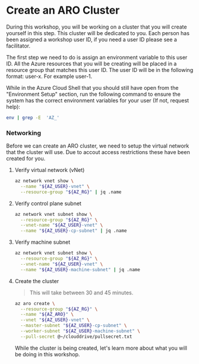 # Create an ARO Cluster

During this workshop, you will be working on a cluster that you will create yourself in this step. This cluster will be dedicated to you. Each person has been assigned a workshop user ID, if you need a user ID please see a facilitator.

The first step we need to do is assign an environment variable to this user ID. All the Azure resources that you will be creating will be placed in a resource group that matches this user ID.  The user ID will be in the following format: user-x. For example user-1.

While in the Azure Cloud Shell that you should still have open from the "Environment Setup" section, run the following command to ensure the system has the correct environment variables for your user (If not, request help):

```bash
env | grep -E  'AZ_'
```
<!--
# Get a Red Hat pull secret

The next step is to get a Red Hat pull secret for your ARO cluster.  This pull secret will give you permissions to deploy ARO and access to Red Hat's Operator Hub among things.

1. Login to [https://console.redhat.com/openshift/downloads#tool-pull-secret](https://console.redhat.com/openshift/downloads#tool-pull-secret) using the credentials provided to you.

2. hit the `Copy` button.

3. Create an Environment variable for the pull secret (replace `<paste>` with the contents of your clipboard)

    ```bash
    echo '<paste>' > pullsecret.txt
    ```
-->

### Networking

Before we can create an ARO cluster, we need to setup the virtual network that the cluster will use. Due to accout access restrictions these have been created for you.

1. Verify virtual network (vNet)

    ```bash
    az network vnet show \
      --name "${AZ_USER}-vnet" \
      --resource-group "${AZ_RG}" | jq .name
    ```

2. Verify control plane subnet

    ```bash
    az network vnet subnet show \
      --resource-group "${AZ_RG}" \
      --vnet-name "${AZ_USER}-vnet" \
      --name "${AZ_USER}-cp-subnet" | jq .name
    ```

3. Verify machine subnet

    ```bash
    az network vnet subnet show \
      --resource-group "${AZ_RG}" \
      --vnet-name "${AZ_USER}-vnet" \
      --name "${AZ_USER}-machine-subnet" | jq .name
    ```

6. Create the cluster

    > This will take between 30 and 45 minutes.

    ```bash
    az aro create \
      --resource-group "${AZ_RG}" \
      --name "${AZ_ARO}" \
      --vnet "${AZ_USER}-vnet" \
      --master-subnet "${AZ_USER}-cp-subnet" \
      --worker-subnet "${AZ_USER}-machine-subnet" \
      --pull-secret @~/clouddrive/pullsecret.txt
    ```

    While the cluster is being created, let's learn more about what you will be doing in this workshop.

